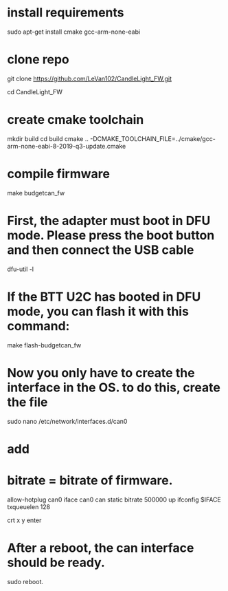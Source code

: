 # install requirements
sudo apt-get install cmake gcc-arm-none-eabi
# clone repo
git clone https://github.com/LeVan102/CandleLight_FW.git

cd CandleLight_FW

# create cmake toolchain
mkdir build
cd build
cmake .. -DCMAKE_TOOLCHAIN_FILE=../cmake/gcc-arm-none-eabi-8-2019-q3-update.cmake

# compile firmware
make budgetcan_fw

# First, the adapter must boot in DFU mode. Please press the boot button and then connect the USB cable

dfu-util -l

# If the BTT U2C has booted in DFU mode, you can flash it with this command:

make flash-budgetcan_fw

# Now you only have to create the interface in the OS. to do this, create the file

sudo nano /etc/network/interfaces.d/can0
# add 
# bitrate = bitrate of firmware.
allow-hotplug can0
iface can0 can static
    bitrate 500000 
    up ifconfig $IFACE txqueuelen 128

crt x
y 
enter

# After a reboot, the can interface should be ready.
sudo reboot.